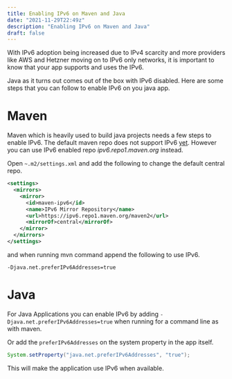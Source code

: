 ```yaml
---
title: Enabling IPv6 on Maven and Java
date: "2021-11-29T22:49z"
description: "Enabling IPv6 on Maven and Java"
draft: false
---
```


With IPv6 adoption being increased due to IPv4 scarcity and more providers like AWS and Hetzner moving on to IPv6 only networks, it is important to know that your app supports and uses the IPv6.

Java as it turns out comes out of the box with IPv6 disabled. Here are some steps that you can follow to enable IPv6 on you java app.

# Maven

Maven which is heavily used to build java projects needs a few steps to enable IPv6.
The default maven repo does not support IPv6 [yet](https://issues.apache.org/jira/browse/INFRA-22061).  However you can use IPv6 enabled repo *ipv6.repo1.maven.org* instead.

Open `~.m2/settings.xml` and add the following to change the default central repo.

```xml
<settings>
  <mirrors>
    <mirror>
      <id>maven-ipv6</id>
      <name>IPv6 Mirror Repository</name>
      <url>https://ipv6.repo1.maven.org/maven2</url>
      <mirrorOf>central</mirrorOf>
    </mirror>
  </mirrors>
</settings>
```

and when running mvn command append the following to use IPv6.

    -Djava.net.preferIPv6Addresses=true


# Java

For Java Applications you can enable IPv6 by adding `-Djava.net.preferIPv6Addresses=true` when running for a command line as with maven.

Or add the `preferIPv6Addresses` on the system property in the app itself.

```java
System.setProperty("java.net.preferIPv6Addresses", "true");
```

This will make the application use IPv6 when available.

